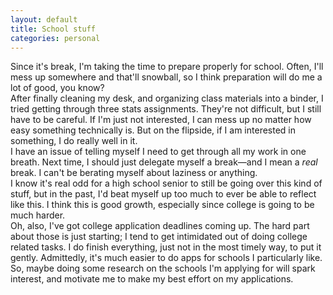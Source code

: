 ```yaml
---
layout: default
title: School stuff
categories: personal
---
```

Since it's break, I'm taking the time to prepare properly for school. Often, I'll mess up somewhere and that'll snowball, so I think preparation will do me a lot of good, you know?<br>
After finally cleaning my desk, and organizing class materials into a binder, I tried getting through three stats assignments. They're not difficult, but I still have to be careful. If I'm just not interested, I can mess up no matter how easy something technically is. But on the flipside, if I am interested in something, I do really well in it.<br>
I have an issue of telling myself I need to get through all my work in one breath. Next time, I should just delegate myself a break—and I mean a <i>real</i> break. I can't be berating myself about laziness or anything.<br>
I know it's real odd for a high school senior to still be going over this kind of stuff, but in the past, I'd beat myself up too much to ever be able to reflect like this. I think this is good growth, especially since college is going to be much harder.<br>
Oh, also, I've got college application deadlines coming up. The hard part about those is just starting; I tend to get intimidated out of doing college related tasks. I do finish everything, just not in the most timely way, to put it gently. Admittedly, it's much easier to do apps for schools I particularly like. So, maybe doing some research on the schools I'm applying for will spark interest, and motivate me to make my best effort on my applications.